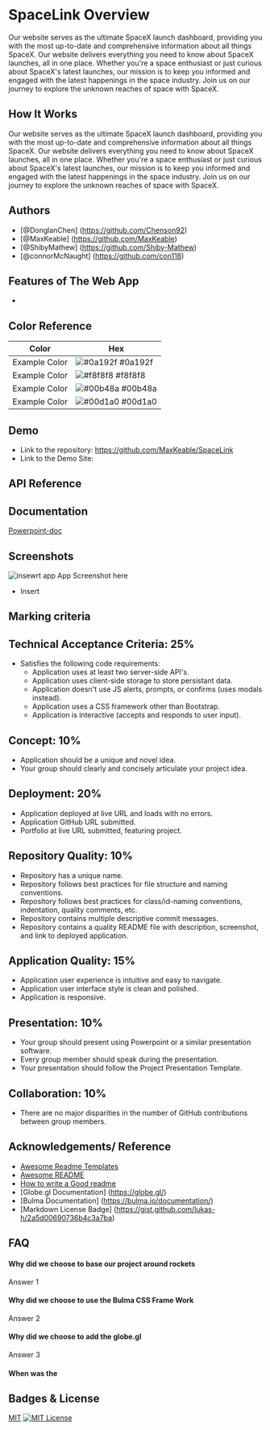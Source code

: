 
# SpaceLink Overview

Our website serves as the ultimate SpaceX launch dashboard, providing you with the most up-to-date and
comprehensive information about all things SpaceX. Our website delivers everything you need to know about SpaceX
launches, all in one place. Whether you're a space enthusiast or just curious about SpaceX's latest launches,
our mission is to keep you informed and engaged with the latest happenings in the space industry. Join us on our
journey to explore the unknown reaches of space with SpaceX.

## How It Works

Our website serves as the ultimate SpaceX launch dashboard, providing you with the most up-to-date and
comprehensive information about all things SpaceX. Our website delivers everything you need to know about SpaceX
launches, all in one place. Whether you're a space enthusiast or just curious about SpaceX's latest launches,
our mission is to keep you informed and engaged with the latest happenings in the space industry. Join us on our
journey to explore the unknown reaches of space with SpaceX.

## Authors

- [@DonglanChen] (https://github.com/Chenson92)
- [@MaxKeable] (https://github.com/MaxKeable)
- [@ShibyMathew] (https://github.com/Shiby-Mathew)
- [@connorMcNaught] (https://github.com/con118)

## Features of The Web App

- 

## Color Reference

| Color             | Hex                                                                |
| ----------------- | ------------------------------------------------------------------ |
| Example Color | ![#0a192f](https://via.placeholder.com/10/0a192f?text=+) #0a192f |
| Example Color | ![#f8f8f8](https://via.placeholder.com/10/f8f8f8?text=+) #f8f8f8 |
| Example Color | ![#00b48a](https://via.placeholder.com/10/00b48a?text=+) #00b48a |
| Example Color | ![#00d1a0](https://via.placeholder.com/10/00b48a?text=+) #00d1a0 |


## Demo

- Link to the repository: https://github.com/MaxKeable/SpaceLink
- Link to the Demo Site: 

## API Reference




## Documentation

[Powerpoint-doc](https://addlinkher.com)


## Screenshots

![insewrt app App Screenshot here](https://via.placeholder.com/468x300?text=App+Screenshot+Here)
* Insert


## Marking criteria
## Technical Acceptance Criteria: 25%
- Satisfies the following code requirements:
  - Application uses at least two server-side API's.
  - Application uses client-side storage to store persistant data.
  - Application doesn't use JS alerts, prompts, or confirms (uses modals instead).
  - Application uses a CSS framework other than Bootstrap.
  - Application is interactive (accepts and responds to user input).

## Concept: 10%
- Application should be a unique and novel idea.
- Your group should clearly and concisely articulate your project idea.

## Deployment: 20%
- Application deployed at live URL and loads with no errors.
- Application GitHub URL submitted.
- Portfolio at live URL submitted, featuring project.

## Repository Quality: 10%
- Repository has a unique name.
- Repository follows best practices for file structure and naming conventions.
- Repository follows best practices for class/id-naming conventions, indentation, quality comments, etc.
- Repository contains multiple descriptive commit messages.
- Repository contains a quality README file with description, screenshot, and link to deployed application.

## Application Quality: 15%
- Application user experience is intuitive and easy to navigate.
- Application user interface style is clean and polished.
- Application is responsive.

## Presentation: 10% 
- Your group should present using Powerpoint or a similar presentation software.
- Every group member should speak during the presentation.
- Your presentation should follow the Project Presentation Template.

## Collaboration: 10%
- There are no major disparities in the number of GitHub contributions between group members.

## Acknowledgements/ Reference

 - [Awesome Readme Templates](https://awesomeopensource.com/project/elangosundar/awesome-README-templates)
 - [Awesome README](https://github.com/matiassingers/awesome-readme)
 - [How to write a Good readme](https://bulldogjob.com/news/449-how-to-write-a-good-readme-for-your-github-project)
 - [Globe.gl Documentation] (https://globe.gl/)
 - [Bulma Documentation] (https://bulma.io/documentation/)
 - [Markdown License Badge] (https://gist.github.com/lukas-h/2a5d00690736b4c3a7ba)


## FAQ

#### Why did we choose to base our project around rockets

Answer 1

#### Why did we choose to use the Bulma CSS Frame Work

Answer 2

#### Why did we choose to add the globe.gl 

Answer 3

#### When was the 


## Badges & License

[MIT](https://choosealicense.com/licenses/mit/)
[![MIT License](https://img.shields.io/badge/License-MIT-green.svg)](https://choosealicense.com/licenses/mit/)
